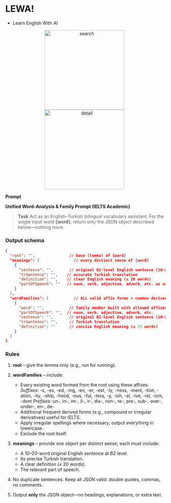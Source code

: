 # LEWA!
 - Learn English With AI

<p align="center">
  <img src="https://github.com/user-attachments/assets/708fd5c2-9eef-466a-bf65-9146dea0b2c6" alt="search" width="250" style="margin-right:8px;"/>
  <img src="https://github.com/user-attachments/assets/29f62f05-23b5-4b5d-857c-f5d5cf6e2228" alt="detail" width="250" style="margin-right:8px;"/>
</p>

**Prompt**

**Unified Word‑Analysis & Family Prompt (IELTS Academic)**

> **Task**
> Act as an English–Turkish bilingual vocabulary assistant.
> For the single input word **{word}**, return only the JSON object described below—nothing more.

### Output schema

```json
{
  "root": "",               // base (lemma) of {word}
  "meanings": [               // every distinct sense of {word}
    {
      "sentence": "",       // original B2-level English sentence (10–20 words)
      "trSentence": "",    // accurate Turkish translation
      "definition": "",    // clear English meaning (≤ 20 words)
      "partOfSpeech": ""   // noun, verb, adjective, adverb, etc. as used in the sentence
    }
  ],
  "wordFamilies": [           // ALL valid affix forms + common derived forms, excluding the root
    {
      "word": "",           // family member built with allowed affixes or other derivations
      "partOfSpeech": "",  // noun, verb, adjective, adverb, etc.
      "sentence": "",       // original B2-level English sentence (10–20 words)
      "trSentence": "",     // Turkish translation
      "definition": ""      // concise English meaning (≤ 20 words)
    }
  ]
}
```

### Rules

1. **root** – give the lemma only (e.g., *run* for *running*).
2. **wordFamilies** – include:

   * Every existing word formed from the root using these affixes:
     *Suffixes*: -s, -es, -ed, -ing, -en, -er, -est, -ly, -ness, -ment, -tion, -ation, -ity, -ship, -hood, -ous, -ful, -less, -y, -ish, -al, -ive, -ist, -ism, -dom
     *Prefixes*: un-, in-, im-, il-, ir-, dis-, non-, re-, pre-, sub-, over-, under-, en-, de-
   * Additional frequent derived forms (e.g., compound or irregular derivatives) useful for IELTS.
   * Apply irregular spellings where necessary; output everything in lowercase.
   * Exclude the root itself.
3. **meanings** – provide one object per distinct sense; each must include:

   * A 10–20-word original English sentence at B2 level.
   * Its precise Turkish translation.
   * A clear definition (≤ 20 words).
   * The relevant part of speech.
4. No duplicate sentences. Keep all JSON valid: double quotes, commas, no comments.
5. Output **only** the JSON object—no headings, explanations, or extra text.
